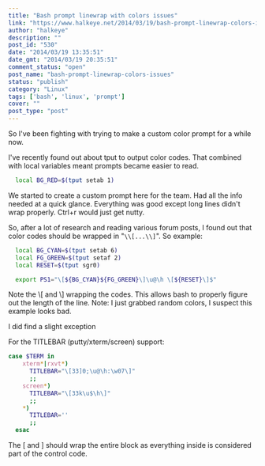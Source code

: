 ```yaml
---
title: "Bash prompt linewrap with colors issues"
link: "https://www.halkeye.net/2014/03/19/bash-prompt-linewrap-colors-issues/"
author: "halkeye"
description: ""
post_id: "530"
date: "2014/03/19 13:35:51"
date_gmt: "2014/03/19 20:35:51"
comment_status: "open"
post_name: "bash-prompt-linewrap-colors-issues"
status: "publish"
category: "Linux"
tags: ['bash', 'linux', 'prompt']
cover: ""
post_type: "post"
---
```


So I've been fighting with trying to make a custom color prompt for a while now.

I've recently found out about tput to output color codes. That combined with local variables meant prompts became easier to read.

```bash
  local BG_RED=$(tput setab 1)
```

We started to create a custom prompt here for the team. Had all the info needed at a quick glance. Everything was good except long lines didn't wrap properly. Ctrl+r would just get nutty. 

So, after a lot of research and reading various forum posts, I found out that color codes should be wrapped in "`\\[...\\]`". So example:

```bash
  local BG_CYAN=$(tput setab 6)
  local FG_GREEN=$(tput setaf 2)
  local RESET=$(tput sgr0)

  export PS1="\[${BG_CYAN}${FG_GREEN}\]\u@\h \[${RESET}\]$"
```

Note the \\[ and \\] wrapping the codes. This allows bash to properly figure out the length of the line. Note: I just grabbed random colors, I suspect this example looks bad.

I did find a slight exception

For the TITLEBAR (putty/xterm/screen) support:

```bash
case $TERM in
    xterm*|rxvt*)
      TITLEBAR="\[33]0;\u@\h:\w07\]"
      ;;
    screen*)
      TITLEBAR="\[33k\u$\h\]"
      ;;
    *)
      TITLEBAR=''
      ;;
  esac
```

The \[ and \] should wrap the entire block as everything inside is considered part of the control code.
